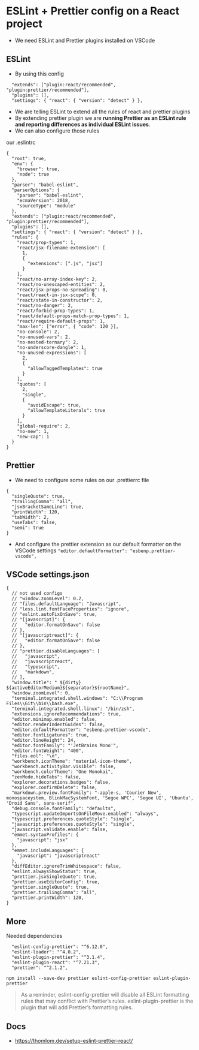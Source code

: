 # ESLint + Prettier config on a React project

- We need ESLint and Prettier plugins installed on VSCode

## ESLint

- By using this config

```
  "extends": ["plugin:react/recommended", "plugin:prettier/recommended"],
  "plugins": [],
  "settings": { "react": { "version": "detect" } },
```

- We are telling ESLint to extend all the rules of react and prettier plugins
- By extending prettier plugin we are **running Prettier as an ESLint rule and reporting differences as individual ESLint issues**.
- We can also configure those rules

our .eslintrc 

```
{
  "root": true,
  "env": {
    "browser": true,
    "node": true
  },
  "parser": "babel-eslint",
  "parserOptions": {
    "parser": "babel-eslint",
    "ecmaVersion": 2018,
    "sourceType": "module"
  },
  "extends": ["plugin:react/recommended", "plugin:prettier/recommended"],
  "plugins": [],
  "settings": { "react": { "version": "detect" } },
  "rules": {
    "react/prop-types": 1,
    "react/jsx-filename-extension": [
      1,
      {
        "extensions": [".js", "jsx"]
      }
    ],
    "react/no-array-index-key": 2,
    "react/no-unescaped-entities": 2,
    "react/jsx-props-no-spreading": 0,
    "react/react-in-jsx-scope": 0,
    "react/state-in-constructor": 2,
    "react/no-danger": 2,
    "react/forbid-prop-types": 1,
    "react/default-props-match-prop-types": 1,
    "react/require-default-props": 1,
    "max-len": ["error", { "code": 120 }],
    "no-console": 2,
    "no-unused-vars": 2,
    "no-nested-ternary": 2,
    "no-underscore-dangle": 1,
    "no-unused-expressions": [
      2,
      {
        "allowTaggedTemplates": true
      }
    ],
    "quotes": [
      2,
      "single",
      {
        "avoidEscape": true,
        "allowTemplateLiterals": true
      }
    ],
    "global-require": 2,
    "no-new": 1,
    "new-cap": 1
  }
}

```

## Prettier

- We need to configure some rules on our .prettierrc file

```
{
  "singleQuote": true,
  "trailingComma": "all",
  "jsxBracketSameLine": true,
  "printWidth": 120,
  "tabWidth": 2,
  "useTabs": false,
  "semi": true
}
```

- And configure the prettier extension as our default formatter on the VSCode settings `"editor.defaultFormatter": "esbenp.prettier-vscode",`

## VSCode settings.json

```
{
  // not used configs
  // "window.zoomLevel": 0.2,
  // "files.defaultLanguage": "Javascript",
  // "less.lint.fontFaceProperties": "ignore",
  // "eslint.autoFixOnSave": true,
  // "[javascript]": {
  //   "editor.formatOnSave": false
  // },
  // "[javascriptreact]": {
  //   "editor.formatOnSave": false
  // },
  // "prettier.disableLanguages": [
  //   "javascript",
  //   "javascriptreact",
  //   "typescript",
  //   "markdown",
  // ],
  "window.title": " ${dirty} ${activeEditorMedium}${separator}${rootName}",
  "window.zoomLevel": 0,
  "terminal.integrated.shell.windows": "C:\\Program Files\\Git\\bin\\bash.exe",
  "terminal.integrated.shell.linux": "/bin/zsh",
  "extensions.ignoreRecommendations": true,
  "editor.minimap.enabled": false,
  "editor.renderIndentGuides": false,
  "editor.defaultFormatter": "esbenp.prettier-vscode",
  "editor.fontLigatures": true,
  "editor.lineHeight": 24,
  "editor.fontFamily": "'JetBrains Mono'",
  "editor.fontWeight": "400",
  "files.eol": "\n",
  "workbench.iconTheme": "material-icon-theme",
  "workbench.activityBar.visible": false,
  "workbench.colorTheme": "One Monokai",
  "zenMode.hideTabs": false,
  "explorer.decorations.badges": false,
  "explorer.confirmDelete": false,
  "markdown.preview.fontFamily": "-apple-s, 'Courier New', monospaceystem, BlinkMacSystemFont, 'Segoe WPC', 'Segoe UI', 'Ubuntu', 'Droid Sans', sans-serif",
  "debug.console.fontFamily": "defaults",
  "typescript.updateImportsOnFileMove.enabled": "always",
  "typescript.preferences.quoteStyle": "single",
  "javascript.preferences.quoteStyle": "single",
  "javascript.validate.enable": false,
  "emmet.syntaxProfiles": {
    "javascript": "jsx"
  },
  "emmet.includeLanguages": {
    "javascript": "javascriptreact"
  },
  "diffEditor.ignoreTrimWhitespace": false,
  "eslint.alwaysShowStatus": true,
  "prettier.jsxSingleQuote": true,
  "prettier.useEditorConfig": true,
  "prettier.singleQuote": true,
  "prettier.trailingComma": "all",
  "prettier.printWidth": 120,
}
```

## More

Needed dependencies

```
  "eslint-config-prettier": "^6.12.0",
  "eslint-loader": "^4.0.2",
  "eslint-plugin-prettier": "^3.1.4",
  "eslint-plugin-react": "^7.21.3",
  "prettier": "^2.1.2",
```

`npm install --save-dev prettier eslint-config-prettier eslint-plugin-prettier`

> As a reminder, eslint-config-prettier will disable all ESLint formatting rules that may conflict with Prettier’s rules. eslint-plugin-prettier is the plugin that will add Prettier’s formatting rules.


## Docs

- https://thomlom.dev/setup-eslint-prettier-react/
